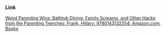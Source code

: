 ### Link
[Weird Parenting Wins: Bathtub Dining, Family Screams, and Other Hacks from the Parenting Trenches: Frank, Hillary: 9780143132554: Amazon.com: Books](https://www.amazon.com/Weird-Parenting-Wins-Bathtub-Trenches/dp/0143132555/ref=sr_1_1?crid=2OLQ6RM0XLM1F&dib=eyJ2IjoiMSJ9.zjm9tndyt6Tj83kN8nR1AAUWkMEgSgT6tJR52t6PD0eOQHZxj0s40B9Zp0fXOdVAYizxlOeUhGttSUdR0zLTnlTj9wWGFGx57Z4VXbM6zLpZnuBT8Q3iK6YR8oscg4o8cdxidrf77_6sVutQayJjwncAyP0MMplslS8LNWwd3uFLW-X_3VDtds2rWbkDJhEvotQHLNtteza3ENh-JRNOaR1wCAXClmDvE-1ZV_uuMmU.oMcYhH5bJvatctLTuGK_Up3tHnTKF0IjsgGMLqSAn-0&dib_tag=se&keywords=weird+parenting&qid=1737968468&s=books&sprefix=weird+parenti%2Cstripbooks-intl-ship%2C621&sr=1-1)
